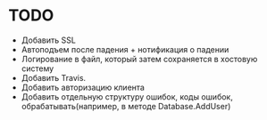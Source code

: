 # TODO

* Добавить SSL
* Автоподъем после падения + нотификация о падении
* Логирование в файл, который затем сохраняется в хостовую систему
* Добавить Travis.
* Добавить авторизацию клиента
* Добавить отдельную структуру ошибок, коды ошибок, обрабатывать(например, в методе Database.AddUser)

